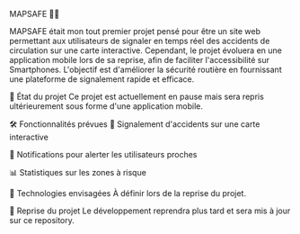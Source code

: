 MAPSAFE 🚦📍

MAPSAFE était mon tout premier projet pensé pour être un site web permettant aux utilisateurs de signaler en temps réel des accidents de circulation sur une carte interactive. Cependant, le projet évoluera en une application mobile lors de sa reprise, afin de faciliter l'accessibilité sur Smartphones. L'objectif est d'améliorer la sécurité routière en fournissant une plateforme de signalement rapide et efficace.

📌 État du projet
Ce projet est actuellement en pause mais sera repris ultérieurement sous forme d'une application mobile.

🛠️ Fonctionnalités prévues
📍 Signalement d'accidents sur une carte interactive

🔔 Notifications pour alerter les utilisateurs proches

📊 Statistiques sur les zones à risque

🚀 Technologies envisagées
À définir lors de la reprise du projet.

📅 Reprise du projet
Le développement reprendra plus tard et sera mis à jour sur ce repository.

